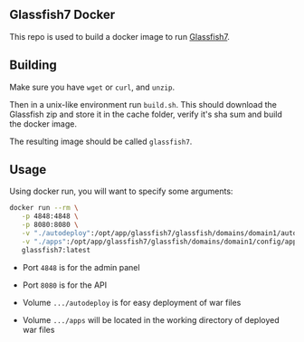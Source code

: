 
## Glassfish7 Docker

This repo is used to build a docker image to run [Glassfish7](https://projects.eclipse.org/projects/ee4j.glassfish/downloads).


## Building

Make sure you have `wget` or `curl`, and `unzip`.

Then in a unix-like environment run `build.sh`. This should download the Glassfish zip and store it in the cache folder, verify it's sha sum and build the docker image.

The resulting image should be called `glassfish7`.


## Usage

Using docker run, you will want to specify some arguments:

```sh
docker run --rm \
   -p 4848:4848 \
   -p 8080:8080 \
   -v "./autodeploy":/opt/app/glassfish7/glassfish/domains/domain1/autodeploy \
   -v "./apps":/opt/app/glassfish7/glassfish/domains/domain1/config/apps \
   glassfish7:latest
```

- Port `4848` is for the admin panel

- Port `8080` is for the API

- Volume `.../autodeploy` is for easy deployment of war files

- Volume `.../apps` will be located in the working directory of deployed war files

